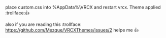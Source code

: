 place custom.css into %AppData%\VRCX and restart vrcx. Theme applied :trollface:👍 <br/>

also if you are reading this :trollface: https://github.com/Mezque/VRCXThemes/issues/2 helpe me 👍
